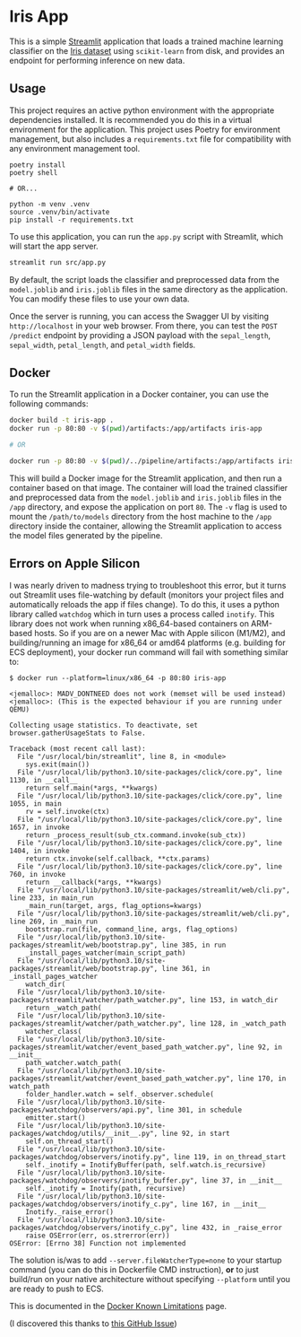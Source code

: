 # Iris App

This is a simple [Streamlit](https://docs.streamlit.io/) application that loads a trained machine learning classifier on the [Iris dataset](https://archive.ics.uci.edu/ml/datasets/iris) using `scikit-learn` from disk, and provides an endpoint for performing inference on new data.

## Usage

This project requires an active python environment with the appropriate dependencies installed. It is recommended you do this in a virtual environment for the application. This project uses Poetry for environment management, but also includes a `requirements.txt` file for compatibility with any environment management tool.

```shell
poetry install
poetry shell

# OR...

python -m venv .venv
source .venv/bin/activate
pip install -r requirements.txt
```

To use this application, you can run the `app.py` script with Streamlit, which will start the app server.

```bash
streamlit run src/app.py
```

By default, the script loads the classifier and preprocessed data from the `model.joblib` and `iris.joblib` files in the same directory as the application. You can modify these files to use your own data.

Once the server is running, you can access the Swagger UI by visiting `http://localhost` in your web browser. From there, you can test the `POST /predict` endpoint by providing a JSON payload with the `sepal_length`, `sepal_width`, `petal_length`, and `petal_width` fields.

## Docker

To run the Streamlit application in a Docker container, you can use the following commands:

```bash
docker build -t iris-app .
docker run -p 80:80 -v $(pwd)/artifacts:/app/artifacts iris-app

# OR

docker run -p 80:80 -v $(pwd)/../pipeline/artifacts:/app/artifacts iris-app
```

This will build a Docker image for the Streamlit application, and then run a container based on that image. The container will load the trained classifier and preprocessed data from the `model.joblib` and `iris.joblib` files in the `/app` directory, and expose the application on port `80`. The `-v` flag is used to mount the `/path/to/models` directory from the host machine to the `/app` directory inside the container, allowing the Streamlit application to access the model files generated by the pipeline.

## Errors on Apple Silicon

I was nearly driven to madness trying to troubleshoot this error, but it turns out Streamlit uses file-watching by default (monitors your project files and automatically reloads the app if files change). To do this, it uses a python library called `watchdog` which in turn uses a process called `inotify`. This library does not work when running x86_64-based containers on ARM-based hosts. So if you are on a newer Mac with Apple silicon (M1/M2), and building/running an image for x86_64 or amd64 platforms (e.g. building for ECS deployment), your docker run command will fail with something similar to:

```log
$ docker run --platform=linux/x86_64 -p 80:80 iris-app

<jemalloc>: MADV_DONTNEED does not work (memset will be used instead)
<jemalloc>: (This is the expected behaviour if you are running under QEMU)

Collecting usage statistics. To deactivate, set browser.gatherUsageStats to False.

Traceback (most recent call last):
  File "/usr/local/bin/streamlit", line 8, in <module>
    sys.exit(main())
  File "/usr/local/lib/python3.10/site-packages/click/core.py", line 1130, in __call__
    return self.main(*args, **kwargs)
  File "/usr/local/lib/python3.10/site-packages/click/core.py", line 1055, in main
    rv = self.invoke(ctx)
  File "/usr/local/lib/python3.10/site-packages/click/core.py", line 1657, in invoke
    return _process_result(sub_ctx.command.invoke(sub_ctx))
  File "/usr/local/lib/python3.10/site-packages/click/core.py", line 1404, in invoke
    return ctx.invoke(self.callback, **ctx.params)
  File "/usr/local/lib/python3.10/site-packages/click/core.py", line 760, in invoke
    return __callback(*args, **kwargs)
  File "/usr/local/lib/python3.10/site-packages/streamlit/web/cli.py", line 233, in main_run
    _main_run(target, args, flag_options=kwargs)
  File "/usr/local/lib/python3.10/site-packages/streamlit/web/cli.py", line 269, in _main_run
    bootstrap.run(file, command_line, args, flag_options)
  File "/usr/local/lib/python3.10/site-packages/streamlit/web/bootstrap.py", line 385, in run
    _install_pages_watcher(main_script_path)
  File "/usr/local/lib/python3.10/site-packages/streamlit/web/bootstrap.py", line 361, in _install_pages_watcher
    watch_dir(
  File "/usr/local/lib/python3.10/site-packages/streamlit/watcher/path_watcher.py", line 153, in watch_dir
    return _watch_path(
  File "/usr/local/lib/python3.10/site-packages/streamlit/watcher/path_watcher.py", line 128, in _watch_path
    watcher_class(
  File "/usr/local/lib/python3.10/site-packages/streamlit/watcher/event_based_path_watcher.py", line 92, in __init__
    path_watcher.watch_path(
  File "/usr/local/lib/python3.10/site-packages/streamlit/watcher/event_based_path_watcher.py", line 170, in watch_path
    folder_handler.watch = self._observer.schedule(
  File "/usr/local/lib/python3.10/site-packages/watchdog/observers/api.py", line 301, in schedule
    emitter.start()
  File "/usr/local/lib/python3.10/site-packages/watchdog/utils/__init__.py", line 92, in start
    self.on_thread_start()
  File "/usr/local/lib/python3.10/site-packages/watchdog/observers/inotify.py", line 119, in on_thread_start
    self._inotify = InotifyBuffer(path, self.watch.is_recursive)
  File "/usr/local/lib/python3.10/site-packages/watchdog/observers/inotify_buffer.py", line 37, in __init__
    self._inotify = Inotify(path, recursive)
  File "/usr/local/lib/python3.10/site-packages/watchdog/observers/inotify_c.py", line 167, in __init__
    Inotify._raise_error()
  File "/usr/local/lib/python3.10/site-packages/watchdog/observers/inotify_c.py", line 432, in _raise_error
    raise OSError(err, os.strerror(err))
OSError: [Errno 38] Function not implemented
```

The solution is/was to add `--server.fileWatcherType=none` to your startup command (you can do this in Dockerfile CMD instruction), **or** to just build/run on your native architecture without specifying `--platform` until you are ready to push to ECS.

This is documented in the [Docker Known Limitations](https://docs.docker.com/desktop/troubleshoot/known-issues/) page.

(I discovered this thanks to [this GitHub Issue](https://github.com/gorakhargosh/watchdog/issues/838))